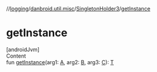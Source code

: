 //[logging](../../../index.md)/[danbroid.util.misc](../index.md)/[SingletonHolder3](index.md)/[getInstance](get-instance.md)



# getInstance  
[androidJvm]  
Content  
fun [getInstance](get-instance.md)(arg1: [A](index.md), arg2: [B](index.md), arg3: [C](index.md)): [T](index.md)  



